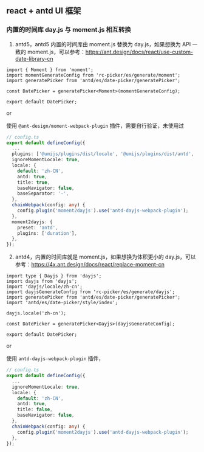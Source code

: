 ## react + antd UI 框架

### 内置的时间库 day.js 与 moment.js 相互转换

1.  antd5，antd5 内置的时间库由 moment.js 替换为 day.js，如果想换为 API 一致的 moment.js，可以参考：https://ant.design/docs/react/use-custom-date-library-cn

```tsx
import { Moment } from 'moment';
import momentGenerateConfig from 'rc-picker/es/generate/moment';
import generatePicker from 'antd/es/date-picker/generatePicker';

const DatePicker = generatePicker<Moment>(momentGenerateConfig);

export default DatePicker;
```

or

使用 `@ant-design/moment-webpack-plugin` 插件，需要自行验证，未使用过

```ts
// config.ts
export default defineConfig({
  ...
  plugins: ['@umijs/plugins/dist/locale', '@umijs/plugins/dist/antd', '@umijs/plugins/dist/moment2dayjs', '@umijs/plugins/dist/layout', '@umijs/plugins/dist/request'],
  ignoreMomentLocale: true,
  locale: {
    default: 'zh-CN',
    antd: true,
    title: true,
    baseNavigator: false,
    baseSeparator: '-',
  },
  chainWebpack(config: any) {
    config.plugin('moment2dayjs').use('antd-dayjs-webpack-plugin');
  },
  moment2dayjs: {
    preset: 'antd',
    plugins: ['duration'],
  },
});
```

2.  antd4，内置的时间库就是 moment.js，如果想换为体积更小的 day.js，可以参考：https://4x.ant.design/docs/react/replace-moment-cn

```tsx
import type { Dayjs } from 'dayjs';
import dayjs from 'dayjs';
import 'dayjs/locale/zh-cn';
import dayjsGenerateConfig from 'rc-picker/es/generate/dayjs';
import generatePicker from 'antd/es/date-picker/generatePicker';
import 'antd/es/date-picker/style/index';

dayjs.locale('zh-cn');

const DatePicker = generatePicker<Dayjs>(dayjsGenerateConfig);

export default DatePicker;
```

or

使用 `antd-dayjs-webpack-plugin` 插件，

```ts
// config.ts
export default defineConfig({
  ...
  ignoreMomentLocale: true,
  locale: {
    default: 'zh-CN',
    antd: true,
    title: false,
    baseNavigator: false,
  },
  chainWebpack(config: any) {
    config.plugin('moment2dayjs').use('antd-dayjs-webpack-plugin');
  },
});
```
